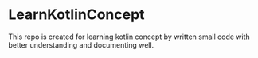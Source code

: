 # LearnKotlinConcept
This repo is created for learning kotlin concept by written small code with better understanding and documenting well.
